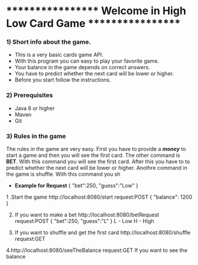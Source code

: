 # **************** Welcome in High Low Card Game ****************

### 1) Short info about the game.
- This is a very basic cards game API.
- With this program you can easy to play your favorite game.
- Your balance in the game depends on correct answers.
- You have to predict whether the next card will be lower or higher.
- Before you start follow the instructions.


### 2) Prerequisites
- Java 8 or higher
- Maven
- Git

### 3) Rules in the game
The rules in the game are very easy. First you have to provide a ***money*** to start a game and then you will see the first card.
The other command is **BET**. With this command you will see the first card. After this you have to to predict whether the next card will be lower or higher. Anothre command in the game is shuffle. With this command you sh
- **Example for Request**
{
   "bet":250,
   "guess":"Low"
}


1 .Start the game http://localhost:8080/start   request:POST
{
    "balance": 1200   
}

2. If you want to make a bet 
http://localhost:8080/betRequest   request:POST
{
   "bet":250,
   "guess":"L"
}
L - Low
H - High

3. If you want to shuffle and get the first card
 http://localhost:8080/shuffle  request:GET

4.http://localhost:8080/seeTheBalance  request:GET
If you want to see the balance 



